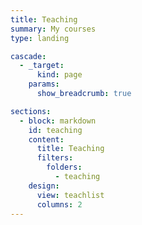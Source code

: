 ```yaml
---
title: Teaching
summary: My courses
type: landing

cascade:
  - _target:
      kind: page
    params:
      show_breadcrumb: true

sections:
  - block: markdown
    id: teaching
    content:
      title: Teaching
      filters:
        folders:
          - teaching
    design:
      view: teachlist
      columns: 2
---
```

